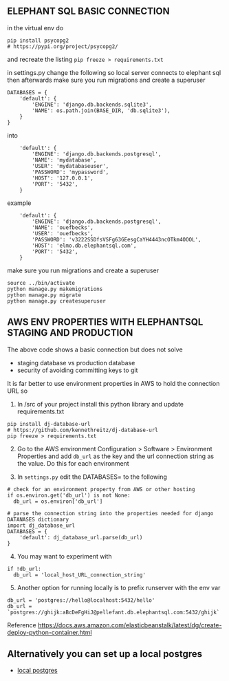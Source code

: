 

## ELEPHANT SQL BASIC CONNECTION

in the virtual env do
```
pip install psycopg2
# https://pypi.org/project/psycopg2/
```
and recreate the listing `pip freeze > requirements.txt`

in settings.py change the following so local server connects to elephant sql<br/>
then afterwards make sure you run migrations and create a superuser
```
DATABASES = {
    'default': {
        'ENGINE': 'django.db.backends.sqlite3',
        'NAME': os.path.join(BASE_DIR, 'db.sqlite3'),
    }
}
```
into
```
    'default': {
        'ENGINE': 'django.db.backends.postgresql',
        'NAME': 'mydatabase',
        'USER': 'mydatabaseuser',
        'PASSWORD': 'mypassword',
        'HOST': '127.0.0.1',
        'PORT': '5432',
    }
```

example

```
    'default': {
        'ENGINE': 'django.db.backends.postgresql',
        'NAME': 'ouefbecks',
        'USER': 'ouefbecks',
        'PASSWORD': 'v3222SSDfsVSFg63GEesgCaYH4443ncOTkm4OOOL',
        'HOST': 'elmo.db.elephantsql.com',
        'PORT': '5432',
    }
```

make sure you run migrations and create a superuser

```
source ../bin/activate
python manage.py makemigrations
python manage.py migrate
python manage.py createsuperuser
```

## AWS ENV PROPERTIES WITH ELEPHANTSQL STAGING AND PRODUCTION  

The above code shows a basic connection but does not solve
- staging database vs production database
- security of avoiding committing keys to git

It is far better to use environment properties in AWS to hold the connection URL so 

1. In /src of your project install this python library and update requirements.txt

```
pip install dj-database-url
# https://github.com/kennethreitz/dj-database-url
pip freeze > requirements.txt
```

2. Go to the AWS environment Configuration > Software > Environment Properties and add `db_url` as the key and the url connection string as the value. Do this for each environment

3. In `settings.py` edit the DATABASES= to the following

```
# check for an environment property from AWS or other hosting
if os.environ.get('db_url') is not None:
  db_url = os.environ['db_url']

# parse the connection string into the properties needed for django DATANASES dictionary
import dj_database_url
DATABASES = {
    'default': dj_database_url.parse(db_url)
}
``` 

4. You may want to experiment with 
```
if !db_url:
  db_url = 'local_host_URL_connection_string'
```

5. Another option for running locally is to prefix runserver with the env var
``` 
db_url = 'postgres://hello@localhost:5432/hello'
db_url = `postgres://ghijk:aBcDeFgHiJ@pellefant.db.elephantsql.com:5432/ghijk`
```

Reference https://docs.aws.amazon.com/elasticbeanstalk/latest/dg/create-deploy-python-container.html

## Alternatively you can set up a local postgres
- [local postgres](./local_postgres.md)
